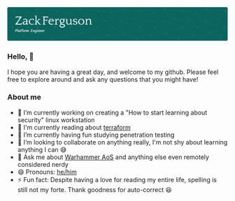 <img src="https://github.com/Zferg/zferg/blob/main/github-header-image-left.png">

### Hello, 👋
I hope you are having a great day, and welcome to my github. Please feel free to explore around and ask any questions that you might have!

### About me

- 🔭 I’m currently working on creating a "How to start learning about security" linux workstation
- 📓 I'm currently reading about [terraform](https://www.terraform.io/)
- 🌱 I’m currently having fun studying penetration testing
- 👯 I’m looking to collaborate on anything really, I'm not shy about learning anything I can 😅
- 💬 Ask me about [Warhammer AoS](https://www.games-workshop.com/en-US/Warhammer-Age-of-Sigmar) and anything else even remotely considered nerdy
- 😄 Pronouns: [he/him](https://pronoun.is/he)
- ⚡ Fun fact: Despite having a love for reading my entire life, spelling is still not my forte. Thank goodness for auto-correct 😆


